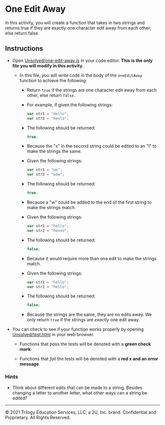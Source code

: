 # One Edit Away

In this activity, you will create a function that takes in two strings and returns true if they are exactly one character edit away from each other, else return false.

## Instructions

- Open [Unsolved/one-edit-away.js](Unsolved/one-edit-away.js) in your code editor. **This is the only file you will modify in this activity.**

  - In this file, you will write code in the body of the `oneEditAway` function to achieve the following:

    - Return `true` if the strings are one character edit away from each other, else return `false`.

    - For example, if given the following strings:

      ```js
      var str1 = "Hello";
      var str2 = "Hexlo";
      ```

    - The following should be returned:

      ```js
      true;
      ```

    - Because the "x" in the second string could be edited to an "l" to make the strings the same.

    - Given the following strings:

      ```js
      var str1 = "wo";
      var str2 = "wow";
      ```

    - The following should be returned:

      ```js
      true;
      ```

    - Because a "w" could be added to the end of the first string to make the strings match.

    - Given the following strings:

      ```js
      var str1 = "hello";
      var str2 = "hexxo";
      ```

    - The following should be returned:

      ```js
      false;
      ```

    - Because it would require more than one edit to make the strings match.

    - Given the following strings:

      ```js
      var str1 = "hello";
      var str2 = "hello";
      ```

    - The following should be returned:

      ```js
      false;
      ```

    - Because the strings are the same, they are no edits away. We only return `true` if the strings are _exactly_ one edit away.

- You can check to see if your function works properly by opening [Unsolved/test.html](Unsolved/test.html) in your web browser.

  - Functions that _pass_ the tests will be denoted with a **green check mark**.

  - Functions that _fail_ the tests will be denoted with a **red x and an error message**.

### Hints

- Think about different edits that can be made to a string. Besides changing a letter to another letter, what other ways can a string be edited?

---

© 2021 Trilogy Education Services, LLC, a 2U, Inc. brand. Confidential and Proprietary. All Rights Reserved.
